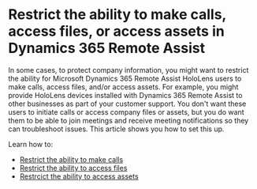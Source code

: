 

# Restrict the ability to make calls, access files, or access assets in Dynamics 365 Remote Assist

In some cases, to protect company information, you might want to restrict the ability for Microsoft Dynamics 365 Remote Assist HoloLens users to make calls, access files, and/or 
access assets. For example, you might provide HoloLens devices installed with Dynamics 365 Remote Assist to other businesses as part of your customer support. You don't want these users to initiate calls or access company files or assets, but you do want them to be able to join meetings and receive meeting notifications so they can troubleshoot issues. This article shows you how to set this up. 

Learn how to:

- [Restrict the ability to make calls](restricted-mode-calling.md)
- [Restrict the ability to access files](restricted-mode-files.md)
- [Restrcict the ability to access assets](restricted-mode-assets.md)
